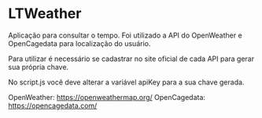 # LTWeather
Aplicação para consultar o tempo. Foi utilizado a API do OpenWeather e OpenCagedata para localização do usuário.

Para utilizar é necessário se cadastrar no site oficial de cada API para gerar sua própria chave.

No script.js você deve alterar a variável apiKey para a sua chave gerada.

OpenWeather: https://openweathermap.org/
OpenCagedata: https://opencagedata.com/

